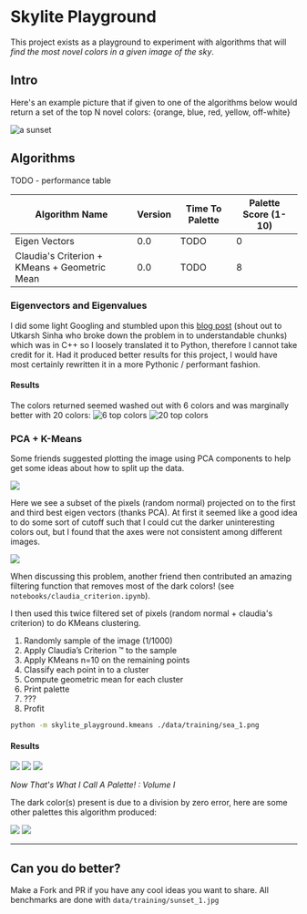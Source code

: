 # Skylite Playground
This project exists as a playground to experiment with algorithms that will _find the most novel colors in a given image of the sky_.

## Intro
Here's an example picture that if given to one of the algorithms below would return a set of the top N novel colors: 
{orange, blue, red, yellow, off-white}

![a sunset](data/training/sunset_1_thumbnail.jpg) 

## Algorithms
TODO - performance table

| Algorithm Name | Version | Time To Palette | Palette Score (1-10)|
|----------------|---------|-----------------|---------------------|
| Eigen Vectors  | 0.0     | TODO            |0                    |
| Claudia's Criterion + KMeans + Geometric Mean | 0.0 | TODO | 8   |         

### Eigenvectors and Eigenvalues
I did some light Googling and stumbled upon this [blog post](http://www.aishack.in/tutorials/dominant-color/) 
(shout out to Utkarsh Sinha who broke down the problem in to understandable chunks) which was
in C++ so I loosely translated it to Python, therefore I cannot take credit for it. Had it produced better results for
this project, I would have most certainly rewritten it in a more Pythonic / performant fashion.

#### Results
The colors returned seemed washed out with 6 colors and was marginally better with 20 colors:
![6 top colors](data/output/eigen_output_6.jpg)
![20 top colors](data/output/eigen_output_20.jpg)


### PCA + K-Means
Some friends suggested plotting the image using PCA components to help get some ideas about how to split up the data. 

![](data/output/kmeans-pca_output_0.png)

Here we see a subset of the pixels (random normal) projected on to the first and third best eigen vectors (thanks PCA). At first
it seemed like a good idea to do some sort of cutoff such that I could cut the darker uninteresting colors out, but I
found that the axes were not consistent among different images.

![](data/output/kmeans-pca_output_1.png)

When discussing this problem, another friend then contributed an amazing filtering function that removes most of the
dark colors! (see `notebooks/claudia_criterion.ipynb`).

I then used this twice filtered set of pixels (random normal + claudia's criterion) to do KMeans clustering.

1. Randomly sample of the image (1/1000)
2. Apply Claudia’s Criterion ™️ to the sample
3. Apply KMeans n=10 on the remaining points
4. Classify each point in to a cluster
5. Compute geometric mean for each cluster
6. Print palette
7. ???
8. Profit

```bash
python -m skylite_playground.kmeans ./data/training/sea_1.png
```

#### Results

![](data/output/kmeans_output_6.png)
![](data/output/kmeans_output_10.png)
![](data/output/kmeans_output_20.png)

 _Now That's What I Call A Palette! : Volume I_

The dark color(s) present is due to a division by zero error, here are some other palettes this algorithm produced:

![](data/output/kmeans_output_sunset_3_10.png)
![](data/output/kmeans_output_mountain_1_10.png)

---
## Can you do better?
Make a Fork and PR if you have any cool ideas you want to share. All benchmarks are done with
`data/training/sunset_1.jpg`
